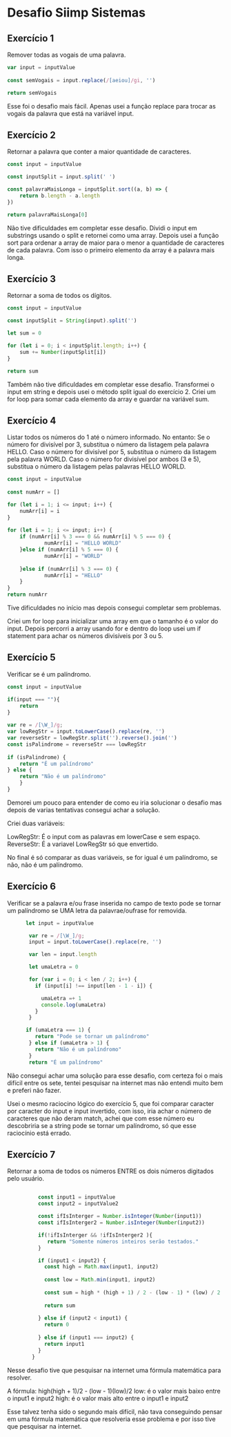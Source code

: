 # Desafio Siimp Sistemas



## Exercício 1
Remover todas as vogais de uma  palavra.
```javascript
var input = inputValue
 
const semVogais = input.replace(/[aeiou]/gi, '')

return semVogais
```
Esse foi o desafio mais fácil.
Apenas usei a função replace para trocar as vogais da palavra que está na variável input.


## Exercício 2
Retornar a palavra que conter a maior quantidade de caracteres.

``` javascript
const input = inputValue

const inputSplit = input.split(' ')

const palavraMaisLonga = inputSplit.sort((a, b) => {
    return b.length - a.length
})

return palavraMaisLonga[0]
```

Não tive dificuldades em completar esse desafio. 
Dividi o input em substrings usando o split e retornei como uma array.
Depois usei a função sort para ordenar a array de maior para o menor a quantidade de caracteres de cada palavra. 
Com isso o primeiro elemento da array é a palavra mais longa.

## Exercício 3
Retornar a soma de todos os dígitos.

```javascript
const input = inputValue

const inputSplit = String(input).split('')

let sum = 0

for (let i = 0; i < inputSplit.length; i++) {
    sum += Number(inputSplit[i])
}

return sum
```
Também não tive dificuldades em completar esse desafio.
Transformei o input em string e depois usei o método split igual do exercício 2.
Criei um for loop para somar cada elemento da array e guardar na variável sum.

## Exercício 4
Listar todos os números do 1 até o número informado. No entanto: Se o número for divisível por 3, substitua o número da listagem pela palavra HELLO. Caso o número for divisível por 5, substitua o número da listagem pela palavra WORLD. Caso o número for divisível por ambos (3 e 5), substitua o
número da listagem pelas palavras HELLO WORLD.

```javascript
const input = inputValue
       
const numArr = []

for (let i = 1; i <= input; i++) {
    numArr[i] = i
}
 
for (let i = 1; i <= input; i++) {
    if (numArr[i] % 3 === 0 && numArr[i] % 5 === 0) {
            numArr[i] = "HELLO WORLD"
    }else if (numArr[i] % 5 === 0) {
            numArr[i] = "WORLD"
    
    }else if (numArr[i] % 3 === 0) {
            numArr[i] = "HELLO"
    }
}
return numArr
```
Tive dificuldades no início mas depois consegui completar sem problemas. 

Criei um for loop para inicializar uma array em que o tamanho é o valor do input.
Depois percorri a array usando for e dentro do loop usei um if statement para achar os números divisíveis por 3 ou 5.

## Exercício 5
Verificar se é um palíndromo.

```javascript
const input = inputValue

if(input === ""){
    return
}
    
var re = /[\W_]/g;
var lowRegStr = input.toLowerCase().replace(re, '')
var reverseStr = lowRegStr.split('').reverse().join('')
const isPalindrome = reverseStr === lowRegStr
    
if (isPalindrome) {
    return "É um palíndromo"
} else {
    return "Não é um palíndromo"
    }
}
```
Demorei um pouco para entender de como eu iria solucionar o desafio mas depois de varias tentativas consegui achar a solução. 

Criei duas variáveis:

LowRegStr: É o input com as palavras em lowerCase e sem espaço.
ReverseStr: É a variavel LowRegStr só que envertido.

No final é só comparar as duas variáveis, se for igual é um palíndromo, se não, não é um palíndromo. 

## Exercício 6
Verificar se a palavra e/ou frase inserida no campo de texto pode se tornar um palíndromo se UMA letra da palavrae/oufrase for removida.

```javascript
      let input = inputValue

       var re = /[\W_]/g;
       input = input.toLowerCase().replace(re, '')

       var len = input.length

       let umaLetra = 0

       for (var i = 0; i < len / 2; i++) {
         if (input[i] !== input[len - 1 - i]) {

           umaLetra =+ 1
           console.log(umaLetra)
         }
       }

      if (umaLetra === 1) {
         return "Pode se tornar um palíndromo"
       } else if (umaLetra > 1) {
         return "Não é um palíndromo"
       }
       return "É um palíndromo"

```
Não consegui achar uma solução para esse desafio, com certeza foi o mais difícil entre os sete, tentei pesquisar na internet mas não entendi muito bem e preferi não fazer.

Usei o mesmo raciocino lógico do exercício 5, que foi comparar caracter por caracter do input e input invertido, com isso, iria achar o número de caracteres que não deram match, achei que com esse número eu descobriria se a string pode se tornar um palíndromo, só que esse raciocínio está errado.

## Exercício 7
Retornar a soma de todos os números ENTRE os dois números digitados pelo usuário.

```javascript

          const input1 = inputValue
          const input2 = inputValue2

          const ifIsInterger = Number.isInteger(Number(input1))
          const ifIsInterger2 = Number.isInteger(Number(input2))

          if(!ifIsInterger && !ifIsInterger2 ){
             return "Somente números inteiros serão testados."
          }

          if (input1 < input2) {
            const high = Math.max(input1, input2)
      
            const low = Math.min(input1, input2)
      
            const sum = high * (high + 1) / 2 - (low - 1) * (low) / 2
      
            return sum
      
          } else if (input2 < input1) {
            return 0
      
          } else if (input1 === input2) {
            return input1
          }
        }
```
Nesse desafio tive que pesquisar na internet uma fórmula matemática para resolver.

A fórmula: high(high + 1)/2 - (low - 1)(low)/2
low: é o valor mais baixo entre o input1 e input2
high: é o valor mais alto entre o input1 e input2  

Esse talvez tenha sido o segundo mais difícil, não tava conseguindo pensar em uma fórmula matemática que resolveria esse problema e por isso tive que pesquisar na internet.


